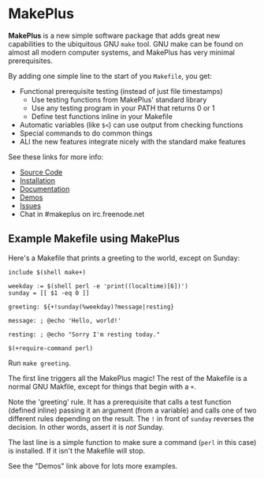 MakePlus
========

**MakePlus** is a new simple software package that adds great new capabilities
to the ubiquitous GNU `make` tool. GNU make can be found on almost all modern
computer systems, and MakePlus has very minimal prerequisites.

By adding one simple line to the start of you `Makefile`, you get:

* Functional prerequisite testing (instead of just file timestamps)
  * Use testing functions from MakePlus' standard library
  * Use any testing program in your PATH that returns 0 or 1
  * Define test functions inline in your Makefile
* Automatic variables (like `$<`) can use output from checking functions
* Special commands to do common things
* ALl the new features integrate nicely with the standard make features

See these links for more info:

* [Source Code](https://github.com/makeplus/makeplus)
* [Installation](https://github.com/makeplus/makeplus#makeplus-installation)
* [Documentation](https://github.com/makeplus/makeplus#makeplus)
* [Demos](https://github.com/makeplus/makeplus/tree/master/demo)
* [Issues](https://github.com/makeplus/makeplus/issues)
* Chat in #makeplus on irc.freenode.net

## Example Makefile using MakePlus

Here's a Makefile that prints a greeting to the world, except on Sunday:

``` make
include $(shell make+)

weekday := $(shell perl -e 'print((localtime)[6])')
sunday = [[ $1 -eq 0 ]]

greeting: ${+!sunday(%weekday)?message|resting}

message: ; @echo 'Hello, world!'

resting: ; @echo "Sorry I'm resting today."

$(+require-command perl)
```

Run `make greeting`.

The first line triggers all the MakePlus magic! The rest of the Makefile is a
normal GNU Makfile, except for things that begin with a `+`.

Note the 'greeting' rule. It has a prerequisite that calls a test function
(defined inline) passing it an argument (from a variable) and calls one of two
different rules depending on the result. The `!` in front of `sunday` reverses
the decision. In other words, assert it is *not* Sunday.

The last line is a simple function to make sure a command (`perl` in this case)
is installed. If it isn't the Makefile will stop.

See the "Demos" link above for lots more examples.
